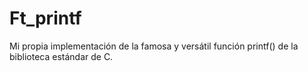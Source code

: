 # Ft_printf
Mi propia implementación de la famosa y versátil función printf() de la biblioteca estándar de C.
